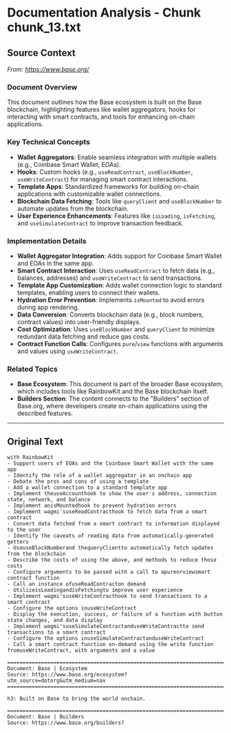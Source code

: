 # Documentation Analysis - Chunk chunk_13.txt

## Source Context
*From: https://www.base.org/*

### Document Overview  
This document outlines how the Base ecosystem is built on the Base blockchain, highlighting features like wallet aggregators, hooks for interacting with smart contracts, and tools for enhancing on-chain applications.  

### Key Technical Concepts  
- **Wallet Aggregators**: Enable seamless integration with multiple wallets (e.g., Coinbase Smart Wallet, EOAs).  
- **Hooks**: Custom hooks (e.g., `useReadContract`, `useBlockNumber`, `useWriteContract`) for managing smart contract interactions.  
- **Template Apps**: Standardized frameworks for building on-chain applications with customizable wallet connections.  
- **Blockchain Data Fetching**: Tools like `queryClient` and `useBlockNumber` to automate updates from the blockchain.  
- **User Experience Enhancements**: Features like `isLoading`, `isFetching`, and `useSimulateContract` to improve transaction feedback.  

### Implementation Details  
- **Wallet Aggregator Integration**: Adds support for Coinbase Smart Wallet and EOAs in the same app.  
- **Smart Contract Interaction**: Uses `useReadContract` to fetch data (e.g., balances, addresses) and `useWriteContract` to send transactions.  
- **Template App Customization**: Adds wallet connection logic to standard templates, enabling users to connect their wallets.  
- **Hydration Error Prevention**: Implements `isMounted` to avoid errors during app rendering.  
- **Data Conversion**: Converts blockchain data (e.g., block numbers, contract values) into user-friendly displays.  
- **Cost Optimization**: Uses `useBlockNumber` and `queryClient` to minimize redundant data fetching and reduce gas costs.  
- **Contract Function Calls**: Configures `pure`/`view` functions with arguments and values using `useWriteContract`.  

### Related Topics  
- **Base Ecosystem**: This document is part of the broader Base ecosystem, which includes tools like RainbowKit and the Base blockchain itself.  
- **Builders Section**: The content connects to the "Builders" section of Base.org, where developers create on-chain applications using the described features.

---

## Original Text
```
with RainbowKit
- Support users of EOAs and the Coinbase Smart Wallet with the same app
- Identify the role of a wallet aggregator in an onchain app
- Debate the pros and cons of using a template
- Add a wallet connection to a standard template app
- Implement theuseAccounthook to show the user's address, connection state, network, and balance
- Implement anisMountedhook to prevent hydration errors
- Implement wagmi'suseReadContracthook to fetch data from a smart contract
- Convert data fetched from a smart contract to information displayed to the user
- Identify the caveats of reading data from automatically-generated getters
- UseuseBlockNumberand thequeryClientto automatically fetch updates from the blockchain
- Describe the costs of using the above, and methods to reduce those costs
- Configure arguments to be passed with a call to apureorviewsmart contract function
- Call an instance ofuseReadContracton demand
- UtilizeisLoadingandisFetchingto improve user experience
- Implement wagmi'suseWriteContracthook to send transactions to a smart contract
- Configure the options inuseWriteContract
- Display the execution, success, or failure of a function with button state changes, and data display
- Implement wagmi'suseSimulateContractanduseWriteContractto send transactions to a smart contract
- Configure the options inuseSimulateContractanduseWriteContract
- Call a smart contract function on-demand using the write function fromuseWriteContract, with arguments and a value

================================================================================
Document: Base | Ecosystem
Source: https://www.base.org/ecosystem?utm_source=dotorg&utm_medium=nav
================================================================================

h3: Built on Base to bring the world onchain.

================================================================================
Document: Base | Builders
Source: https://www.base.org/builders?
```